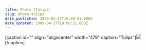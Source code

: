 ```yaml
---
title: Photo (Tulips)
slug: photo-tulips
date_published: 2009-04-27T19:00:51.000Z
date_updated: 2009-04-27T19:00:51.000Z
---
```


[caption id="" align="aligncenter" width="479" caption="Tulips"][![](http://farm4.static.flickr.com/3339/3477718150_36d9797a4f_b.jpg)](http://farm4.static.flickr.com/3339/3477718150_36d9797a4f_b.jpg)[/caption]
